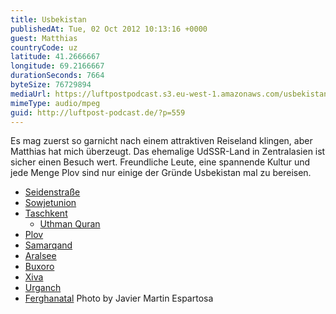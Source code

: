 ```yaml
---
title: Usbekistan
publishedAt: Tue, 02 Oct 2012 10:13:16 +0000
guest: Matthias
countryCode: uz
latitude: 41.2666667
longitude: 69.2166667
durationSeconds: 7664
byteSize: 76729894
mediaUrl: https://luftpostpodcast.s3.eu-west-1.amazonaws.com/usbekistan.mp3
mimeType: audio/mpeg
guid: http://luftpost-podcast.de/?p=559
---
```


Es mag zuerst so garnicht nach einem attraktiven Reiseland klingen, aber Matthias hat mich überzeugt. Das ehemalige UdSSR-Land in Zentralasien ist sicher einen Besuch wert. Freundliche Leute, eine spannende Kultur und jede Menge Plov sind nur einige der Gründe Usbekistan mal zu bereisen. 
* [Seidenstraße](http://de.wikipedia.org/wiki/Seidenstra%C3%9Fe)
* [Sowjetunion](http://de.wikipedia.org/wiki/Sovjetunion)
* [Taschkent](http://de.wikipedia.org/wiki/Taschkent)  
   * [Uthman Quran](http://en.wikipedia.org/wiki/Uthman%5FQuran)
* [Plov](http://de.wikipedia.org/wiki/Pilaw)
* [Samarqand](http://de.wikipedia.org/wiki/Samarkand)
* [Aralsee](http://de.wikipedia.org/wiki/Aralsee)
* [Buxoro](http://de.wikipedia.org/wiki/Bukhara)
* [Xiva](http://de.wikipedia.org/wiki/Khiva)
* [Urganch](http://de.wikipedia.org/wiki/Urgench)
* [Ferghanatal](http://de.wikipedia.org/wiki/Ferghanatal)
Photo by Javier Martin Espartosa
